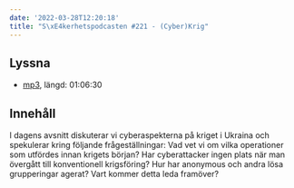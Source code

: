 ```yaml
---
date: '2022-03-28T12:20:18'
title: "S\xE4kerhetspodcasten #221 - (Cyber)Krig"
---
```

## Lyssna
* [mp3](https://traffic.libsyn.com/secure/sakerhetspodcasten/2022-03-16_Sakerhetspodcasten.mp3?dest-id=117848), längd: 01:06:30

## Innehåll
I dagens avsnitt diskuterar vi cyberaspekterna på kriget i Ukraina och spekulerar
kring följande frågeställningar: Vad vet vi om vilka operationer som utfördes innan
krigets början? Har cyberattacker ingen plats när man övergått till konventionell
krigsföring? Hur har anonymous och andra lösa grupperingar agerat? Vart kommer detta leda framöver?

